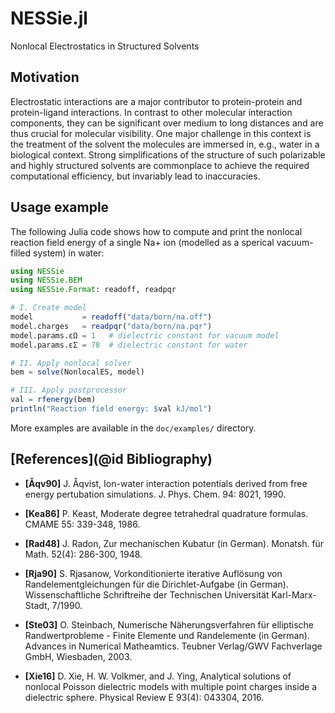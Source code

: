 # NESSie.jl
Nonlocal Electrostatics in Structured Solvents


## Motivation
Electrostatic interactions are a major contributor to protein-protein and protein-ligand interactions. In contrast to other molecular interaction components, they can be significant over medium to long distances and are thus crucial for molecular visibility. One major challenge in this context is the treatment of the solvent the molecules are immersed in, e.g., water in a biological context. Strong simplifications of the structure of such polarizable and highly structured solvents are commonplace to achieve the required computational efficiency, but invariably lead to inaccuracies.


## Usage example
The following Julia code shows how to compute and print the nonlocal reaction field energy
of a single Na+ ion (modelled as a sperical vacuum-filled system) in water:

```julia
using NESSie
using NESSie.BEM
using NESSie.Format: readoff, readpqr

# I. Create model
model           = readoff("data/born/na.off")
model.charges   = readpqr("data/born/na.pqr")
model.params.εΩ = 1   # dielectric constant for vacuum model
model.params.εΣ = 78  # dielectric constant for water

# II. Apply nonlocal solver
bem = solve(NonlocalES, model)

# III. Apply postprocessor
val = rfenergy(bem)
println("Reaction field energy: $val kJ/mol")
```
More examples are available in the `doc/examples/` directory.


## [References](@id Bibliography)

 * **[Åqv90]**
   J. Åqvist, Ion-water interaction potentials derived from free energy pertubation
   simulations. J. Phys. Chem. 94: 8021, 1990.

 * **[Kea86]**
   P. Keast, Moderate degree tetrahedral quadrature formulas. CMAME 55: 339-348, 1986.

 * **[Rad48]**
   J. Radon, Zur mechanischen Kubatur (in German). Monatsh. für Math. 52(4): 286-300, 1948.

 * **[Rja90]**
   S. Rjasanow, Vorkonditionierte iterative Auflösung von Randelementgleichungen für die
   Dirichlet-Aufgabe (in German). Wissenschaftliche Schriftreihe der Technischen
   Universität Karl-Marx-Stadt, 7/1990.

 * **[Ste03]**
   O. Steinbach, Numerische Näherungsverfahren für elliptische Randwertprobleme - Finite
   Elemente und Randelemente (in German). Advances in Numerical Matheamtics. Teubner
   Verlag/GWV Fachverlage GmbH, Wiesbaden, 2003.

 * **[Xie16]**
   D. Xie, H. W. Volkmer, and J. Ying, Analytical solutions of nonlocal Poisson dielectric
   models with multiple point charges inside a dielectric sphere. Physical Review E 93(4):
   043304, 2016.
